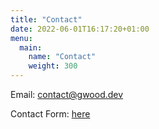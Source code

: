 ```yaml
---
title: "Contact"
date: 2022-06-01T16:17:20+01:00
menu:
  main:
    name: "Contact"
    weight: 300
---
```


Email: [contact@gwood.dev](mailto:contact@gwood.dev)

Contact Form: [here](https://forms.gle/hZKpmuQVSwaGf9ax6)
